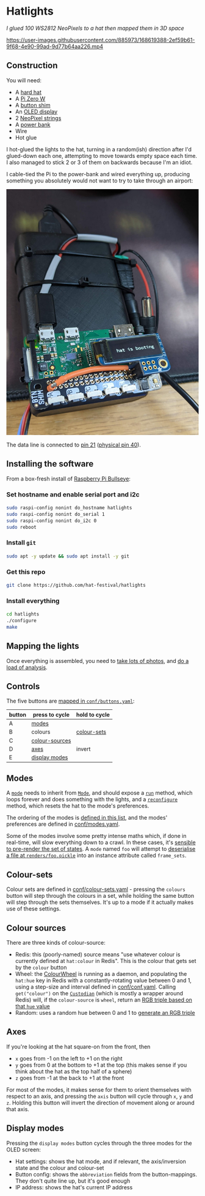 # Hatlights

_I glued 100 WS2812 NeoPixels to a hat then mapped them in 3D space_

https://user-images.githubusercontent.com/885973/168619388-2ef59b61-9f68-4e90-99ad-9d77b64aa226.mp4

## Construction

You will need:

- A [hard hat](https://www.ebay.co.uk/itm/262923531316)
- A [Pi Zero W](https://www.raspberrypi.com/products/raspberry-pi-zero-w/)
- A [button shim](https://thepihut.com/products/button-shim)
- An [OLED display](https://thepihut.com/products/adafruit-pioled-128x32-monochrome-oled-add-on-for-raspberry-pi-ada3527)
- 2 [NeoPixel strings](https://shop.pimoroni.com/products/rgb-led-wire?variant=31607418159187)
- A [power bank](https://www.ebay.co.uk/itm/133977636736)
- Wire
- Hot glue

I hot-glued the lights to the hat, turning in a random(ish) direction after I'd glued-down each one, attempting to move towards empty space each time. I also managed to stick 2 or 3 of them on backwards because I'm an idiot.

I cable-tied the Pi to the power-bank and wired everything up, producing something you absolutely would not want to try to take through an airport:

![not a bomb](assets/power-bank.jpg)

The data line is connected to [pin 21](lib/hat.py#L23) ([physical pin 40](https://pinout.xyz/pinout/pin40_gpio21)).

## Installing the software

From a box-fresh install of [Raspberry Pi Bullseye](https://www.raspberrypi.com/news/raspberry-pi-os-debian-bullseye/):

### Set hostname and enable serial port and i2c

```bash
sudo raspi-config nonint do_hostname hatlights
sudo raspi-config nonint do_serial 1
sudo raspi-config nonint do_i2c 0
sudo reboot
```

### Install `git`

```bash
sudo apt -y update && sudo apt install -y git
```

### Get this repo

```bash
git clone https://github.com/hat-festival/hatlights
```

### Install everything

```bash
cd hatlights
./configure
make
```

## Mapping the lights

Once everything is assembled, you need to [take lots of photos](camera/README.md), and [do a load of analysis](analysis/README.md).

## Controls

The five buttons are [mapped in `conf/buttons.yaml`](conf/buttons.yaml):

| button | press to cycle                    | hold to cycle               |
| ------ | --------------------------------- | --------------------------- |
| A      | [modes](#modes)                   |                             |
| B      | colours                           | [colour-sets](#colour-sets) |
| C      | [colour-sources](#colour-sources) |                             |
| D      | [axes](#axes)                     | invert                      |
| E      | [display modes](#display-modes)   |                             |

## Modes

A [`mode`](lib/modes/cuttlefish.py) needs to inherit from [`Mode`](lib/mode.py), and should expose a [`run`](lib/modes/cuttlefish.py#L26) method, which loops forever and does something with the lights, and a [`reconfigure`](lib/modes/cuttlefish.py#L19) method, which resets the hat to the mode's preferences.

The ordering of the modes is [defined in this list](lib/modes_list.py#L8-L15), and the modes' preferences are defined in [conf/modes.yaml](conf/modes.yaml).

Some of the modes involve some pretty intense maths which, if done in real-time, will slow everything down to a crawl. In these cases, it's [sensible to pre-render the set of states](lib/renderers/rotator.py). A `mode` named `foo` will attempt to [deserialise a file at `renders/foo.pickle`](lib/mode.py#L67) into an instance attribute called `frame_sets`.

## Colour-sets

Colour sets are defined in [conf/colour-sets.yaml](conf/colour-sets.yaml) - pressing the `colours` button will step through the colours in a set, while holding the same button will step through the sets themselves. It's up to a mode if it actually makes use of these settings.

## Colour sources

There are three kinds of colour-source:

- Redis: this (poorly-named) source means "use whatever colour is currently defined at `hat:colour` in Redis". This is the colour that gets set by the `colour` button
- Wheel: the [ColourWheel](lib/colour_wheel.py) is running as a daemon, and populating the `hat:hue` key in Redis with a constantly-rotating value between 0 and 1, using a step-size and interval defined in [conf/conf.yaml](conf/conf.yaml#L23-L25). Calling `get("colour")` on the [`Custodian`](lib/custodian.py) (which is mostly a wrapper around Redis) will, if the `colour-source` is `wheel`, return an [RGB triple based on that `hue` value](lib/tools.py#L7-L9)
- Random: uses a random hue between 0 and 1 to [generate an RGB triple](lib/tools.py#L7-L9)

## Axes

If you're looking at the hat square-on from the front, then

- `x` goes from -1 on the left to +1 on the right
- `y` goes from 0 at the bottom to +1 at the top (this makes sense if you think about the hat as the top half of a sphere)
- `z` goes from -1 at the back to +1 at the front

For most of the modes, it makes sense for them to orient themselves with respect to an axis, and pressing the `axis` button will cycle through `x`, `y` and `z`. Holding this button will invert the direction of movement along or around that axis.

## Display modes

Pressing the `display modes` button cycles through the three modes for the OLED screen:

- Hat settings: shows the hat mode, and if relevant, the axis/inversion state and the colour and colour-set
- Button config: shows the `abbreviation` fields from the button-mappings. They don't quite line up, but it's good enough
- IP address: shows the hat's current IP address
